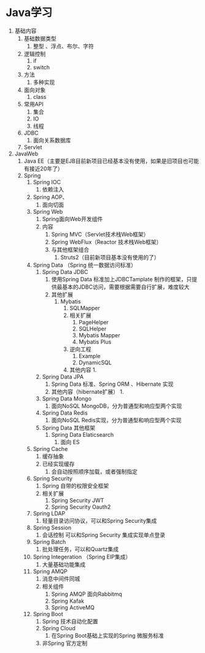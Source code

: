 # Java学习

1. 基础内容
   1. 基础数据类型
      1. 整型 、浮点、布尔、字符
   2. 逻辑控制
      1. if
      2. switch
   3. 方法
      1. 多种实现
   4. 面向对象
      1. class
   5. 常用API
      1. 集合
      2. IO
      3. 线程
   6. JDBC
      1. 面向关系数据库
   7. Servlet
2. JavaWeb
   1. Java EE（主要是EJB目前新项目已经基本没有使用，如果是旧项目也可能有接近20年了）
   2. Spring
      1. Spring IOC
         1. 依赖注入
      2. Spring AOP、
         1. 面向切面
      3. Spring Web
         1. Spring面向Web开发组件
         2. 内容
            1. Spring MVC（Servlet技术栈Web框架）
            2. Spring WebFlux（Reactor 技术栈Web框架）
            3. 与其他框架组合
               1. Struts2（目前新项目基本没有使用的了）
      4. Spring Data （Spring 统一数据访问标准）
         1. Spring Data JDBC
            1. 使用Spring Data 标准加上JDBCTamplate 制作的框架，只提供最基本的JDBC访问，需要根据需要自行扩展，难度较大
            2. 其他扩展
               1. Mybatis
                  1. SQLMapper
                  2. 相关扩展
                     1. PageHelper
                     2. SQLHelper
                     3. Mybatis Mapper
                     4. Mybatis Plus
                  3. 逆向工程
                     1. Example
                     2. DynamicSQL
                  4. 其他内容
                     1. 
         2. Spring Data JPA
            1. Spring Data 标准、Spring ORM 、Hibernate 实现
            2. 其他内容（hibernate扩展）
               1. 
         3. Spring Data Mongo
            1. 面向NoSQL MongoDB，分为普通型和响应型两个实现
         4. Spring Data Redis
            1. 面向NoSQL Redis实现，分为普通型和响应型两个实现
         5. Spring Data 其他框架
            1. Spring Data Elaticsearch 
               1. 面向 ES
      5. Spring Cache 
         1. 缓存抽象
         2. 已经实现缓存
            1. 会自动按照顺序加载，或者强制指定
      6. Spring Security
         1. Spring 自带的权限安全框架
         2. 相关扩展
            1. Spring Security JWT
            2. Spring Security Oauth2
      7. Spring LDAP
         1. 轻量目录访问协议，可以和Spring Security集成
      8. Spring Session
         1. 会话控制 可以和Spring Security 集成实现单点登录
      9. Spring Batch
         1. 批处理任务，可以和Quartz集成
      10. Spring Integeration （Spring EIP集成）
          1. 大量基础功能集成
      11. Spring AMQP
          1. 消息中间件同城
          2. 相关组件
             1. Spring AMQP 面向Rabbitmq
             2. Spring Kafak 
             3. Spring ActiveMQ
      12. Spring Boot
          1. Spring 技术自动化配置
          2. Spring Cloud
             1. 在Spring Boot基础上实现的Spring 微服务标准
          3. 非Spring 官方定制